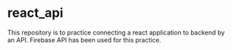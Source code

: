 # react_api

This repository is to practice connecting a react application to backend by an API. Firebase API has been used for this practice.